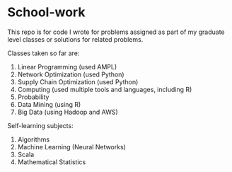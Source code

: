 # School-work
This repo is for code I wrote for problems assigned as part of my graduate level classes or solutions for related problems.

Classes taken so far are:
1. Linear Programming (used AMPL)
2. Network Optimization (used Python)
3. Supply Chain Optimization (used Python)
4. Computing (used multiple tools and languages, including R)
5. Probability
6. Data Mining (using R)
7. Big Data (using Hadoop and AWS)


Self-learning subjects:
1. Algorithms
2. Machine Learning (Neural Networks)
3. Scala 
4. Mathematical Statistics
